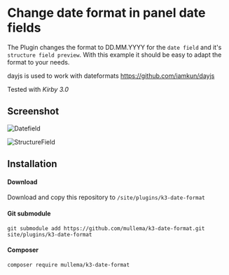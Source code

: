 # Change date format in panel date fields
The Plugin changes the format to DD.MM.YYYY for the `date field` and it's `structure field preview`.
With this example it should be easy to adapt the format to your needs.

dayjs is used to work with dateformats https://github.com/iamkun/dayjs

Tested with *Kirby 3.0*

## Screenshot

![Datefield](https://discourse-cdn-sjc2.com/standard17/uploads/getkirby/original/2X/d/dab603fcb5ce6b2ee3fa7760515b517cd0a2f21c.png)

![StructureField](https://discourse-cdn-sjc2.com/standard17/uploads/getkirby/original/2X/b/b41e1604c7279e313a7354a67646dd300503cd53.png)

## Installation
#### Download

Download and copy this repository to `/site/plugins/k3-date-format`

#### Git submodule

```
git submodule add https://github.com/mullema/k3-date-format.git site/plugins/k3-date-format
```

#### Composer

```
composer require mullema/k3-date-format
```
